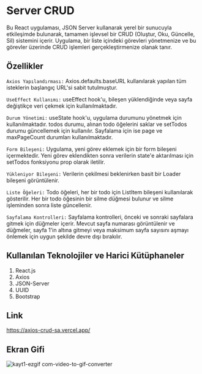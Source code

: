 # Server CRUD

Bu React uygulaması, JSON Server kullanarak yerel bir sunucuyla etkileşimde bulunarak, tamamen işlevsel bir CRUD (Oluştur, Oku, Güncelle, Sil) sistemini içerir. Uygulama, bir liste içindeki görevleri yönetmenize ve bu görevler üzerinde CRUD işlemleri gerçekleştirmenize olanak tanır.

## Özellikler

`Axios Yapılandırması:` Axios.defaults.baseURL kullanılarak yapılan tüm isteklerin başlangıç ​​URL'si sabit tutulmuştur.

`UseEffect Kullanımı:` useEffect hook'u, bileşen yüklendiğinde veya sayfa değiştikçe veri çekmek için kullanılmaktadır.

`Durum Yönetimi:` useState hook'u, uygulama durumunu yönetmek için kullanılmaktadır. todos durumu, alınan todo öğelerini saklar ve setTodos durumu güncellemek için kullanılır. Sayfalama için ise page ve maxPageCount durumları kullanılmaktadır.

`Form Bileşeni:` Uygulama, yeni görev eklemek için bir form bileşeni içermektedir. Yeni görev eklendikten sonra verilerin state'e aktarılması için setTodos fonksiyonu prop olarak iletilir.

`Yükleniyor Bileşeni:` Verilerin çekilmesi beklenirken basit bir Loader bileşeni görüntülenir.

`Liste Öğeleri:` Todo öğeleri, her bir todo için ListItem bileşeni kullanılarak gösterilir. Her bir todo öğesinin bir silme düğmesi bulunur ve silme işleminden sonra liste güncellenir.

`Sayfalama Kontrolleri:` Sayfalama kontrolleri, önceki ve sonraki sayfalara gitmek için düğmeler içerir. Mevcut sayfa numarası görüntülenir ve düğmeler, sayfa 1'in altına gitmeyi veya maksimum sayfa sayısını aşmayı önlemek için uygun şekilde devre dışı bırakılır.

## Kullanılan Teknolojiler ve Harici Kütüphaneler

1. React.js
2. Axios
3. JSON-Server
4. UUID
5. Bootstrap

## Link

https://axios-crud-sa.vercel.app/

## Ekran Gifi

![kayt1-ezgif com-video-to-gif-converter](https://github.com/serhatakhan/Axios-CRUD/assets/147662915/7f9e55b2-6fcc-4cd0-9a23-20d5439c84a1)

